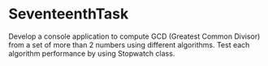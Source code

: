 # SeventeenthTask
Develop a console application to compute GCD (Greatest Common Divisor) from a set of more than 2 numbers using different algorithms. Test each algorithm performance by using Stopwatch class.
